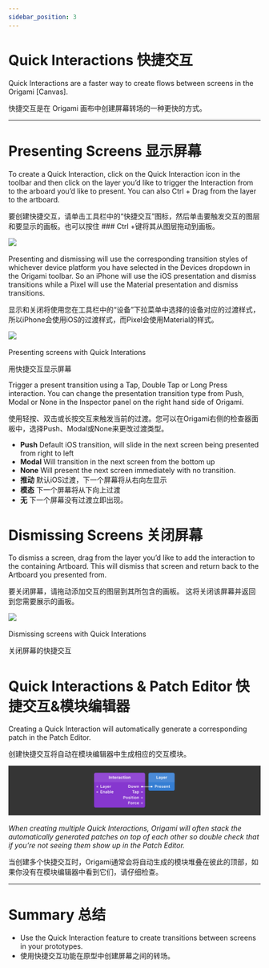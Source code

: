 ```yaml
---
sidebar_position: 3
---
```


# Quick Interactions 快捷交互

Quick Interactions are a faster way to create flows between screens in the Origami [Canvas].

快捷交互是在 Origami 画布中创建屏幕转场的一种更快的方式。

------

# Presenting Screens 显示屏幕

To create a Quick Interaction, click on the Quick Interaction icon in the toolbar and then click on the layer you’d like to trigger the Interaction from to the arboard you’d like to present. You can also Ctrl + Drag from the layer to the artboard.

要创建快捷交互，请单击工具栏中的“快捷交互”图标，然后单击要触发交互的图层和要显示的画板。也可以按住 ### Ctrl +键将其从图层拖动到画板。

![](https://origami.design/public/images/documentation/quick_interaction_icon.png)

Presenting and dismissing will use the corresponding transition styles of whichever device platform you have selected in the Devices dropdown in the Origami toolbar. So an iPhone will use the iOS presentation and dismiss transitions while a Pixel will use the Material presentation and dismiss transitions.

显示和关闭将使用您在工具栏中的“设备”下拉菜单中选择的设备对应的过渡样式，所以iPhone会使用iOS的过渡样式，而Pixel会使用Material的样式。

![](https://origami.design/public/images/documentation/quick_interactions_present@2x.png)

Presenting screens with Quick Interations

用快捷交互显示屏幕

Trigger a present transition using a Tap, Double Tap or Long Press interaction. You can change the presentation transition type from Push, Modal or None in the Inspector panel on the right hand side of Origami.

使用轻按、双击或长按交互来触发当前的过渡。您可以在Origami右侧的检查器面板中，选择Push、Modal或None来更改过渡类型。

- **Push** Default iOS transition, will slide in the next screen being presented from right to left
- **Modal** Will transition in the next screen from the bottom up
- **None** Will present the next screen immediately with no transition.
- **推动** 默认iOS过渡，下一个屏幕将从右向左显示
- **模态** 下一个屏幕将从下向上过渡
- **无** 下一个屏幕没有过渡立即出现。

# Dismissing Screens 关闭屏幕

To dismiss a screen, drag from the layer you’d like to add the interaction to the containing Artboard. This will dismiss that screen and return back to the Artboard you presented from.

要关闭屏幕，请拖动添加交互的图层到其所包含的画板。 这将关闭该屏幕并返回到您需要展示的画板。

![](https://origami.design/public/images/documentation/quick_interactions_dismiss@2x.png)

Dismissing screens with Quick Interations

关闭屏幕的快捷交互

# Quick Interactions & Patch Editor 快捷交互&模块编辑器

Creating a Quick Interaction will automatically generate a corresponding patch in the Patch Editor.

创建快捷交互将自动在模块编辑器中生成相应的交互模块。

![](./../../static/img/docs/Canvas/quick-interactions-1.png)

*When creating multiple Quick Interactions, Origami will often stack the automatically generated patches on top of each other so double check that if you’re not seeing them show up in the Patch Editor.*

当创建多个快捷交互时，Origami通常会将自动生成的模块堆叠在彼此的顶部，如果你没有在模块编辑器中看到它们，请仔细检查。

------

# Summary 总结

- Use the Quick Interaction feature to create transitions between screens in your prototypes.
- 使用快捷交互功能在原型中创建屏幕之间的转场。
